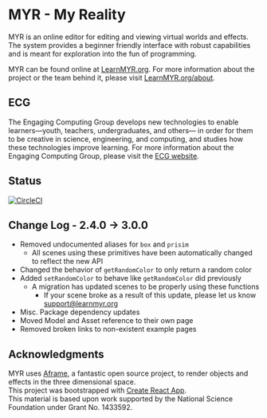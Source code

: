# MYR - My Reality
MYR is an online editor for editing and viewing virtual worlds and effects. The system provides a beginner friendly interface with robust capabilities and is meant for exploration into the fun of programming.

MYR can be found online at [LearnMYR.org](https://learnmyr.org). For more information about the project or the team behind it, please visit [LearnMYR.org/about](https://learnmyr.org/about).

## ECG
The Engaging Computing Group develops new technologies to enable learners—youth, teachers, undergraduates, and others— in order for them to be creative in science, engineering, and computing, and studies how these technologies improve learning. For more information about the Engaging Computing Group, please visit the [ECG website](https://sites.uml.edu/engaging-computing).

## Status
[![CircleCI](https://circleci.com/gh/engaging-computing/MYR.svg?style=shield)](https://circleci.com/gh/engaging-computing/MYR)

## Change Log - 2.4.0 -> 3.0.0
- Removed undocumented aliases for `box` and `prisim`
    - All scenes using these primitives have been automatically changed to reflect the new API
- Changed the behavior of `getRandomColor` to only return a random color
- Added `setRandomColor` to behave like `getRandomColor` did previously
    - A migration has updated scenes to be properly using these functions
        - If your scene broke as a result of this update, please let us know [support@learnmyr.org](mailto:support@learnmyr.org)
- Misc. Package dependency updates
- Moved Model and Asset reference to their own page
- Removed broken links to non-existent example pages



## Acknowledgments
MYR uses [Aframe](https://aframe.io), a fantastic open source project, to render objects and effects in the three dimensional space.  
This project was bootstrapped with [Create React App](https://github.com/facebookincubator/create-react-app).  
This material is based upon work supported by the National Science Foundation under Grant No. 1433592.  

